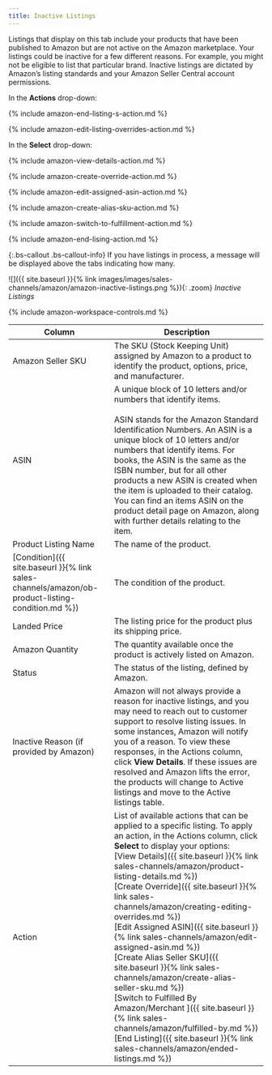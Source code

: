 ```yaml
---
title: Inactive Listings
---
```



Listings that display on this tab include your products that have been published to Amazon but are not active on the Amazon marketplace. Your listings could be inactive for a few different reasons. For example, you might not be eligible to list that particular brand. Inactive listings are dictated by Amazon’s listing standards and your Amazon Seller Central account permissions.

In the **Actions** drop-down:

{% include amazon-end-listing-s-action.md %}

{% include amazon-edit-listing-overrides-action.md %}

In the **Select** drop-down:

{% include amazon-view-details-action.md %}

{% include amazon-create-override-action.md %}

{% include amazon-edit-assigned-asin-action.md %}

{% include amazon-create-alias-sku-action.md %}

{% include amazon-switch-to-fulfillment-action.md %}

{% include amazon-end-lising-action.md %}

{:.bs-callout .bs-callout-info}
If you have listings in process, a message will be displayed above the tabs indicating how many.

![]({{ site.baseurl }}{% link images/images/sales-channels/amazon/amazon-inactive-listings.png %}){: .zoom}
_Inactive Listings_

{% include amazon-workspace-controls.md %}

|Column|Description|
|--- |--- |
|Amazon Seller SKU|The SKU (Stock Keeping Unit) assigned by Amazon to a product to identify the product, options, price, and manufacturer.|
|ASIN|A unique block of 10 letters and/or numbers that identify items.<br /><br/>ASIN stands for the Amazon Standard Identification Numbers. An ASIN is a unique block of 10 letters and/or numbers that identify items. For books, the ASIN is the same as the ISBN number, but for all other products a new ASIN is created when the item is uploaded to their catalog. You can find an items ASIN on the product detail page on Amazon, along with further details relating to the item.|
|Product Listing Name|The name of the product.|
|[Condition]({{ site.baseurl }}{% link sales-channels/amazon/ob-product-listing-condition.md %})|The condition of the product.|
|Landed Price|The listing price for the product plus its shipping price.|
|Amazon Quantity|The quantity available once the product is actively listed on Amazon.|
|Status|The status of the listing, defined by Amazon.|
|Inactive Reason (if provided by Amazon)|Amazon will not always provide a reason for inactive listings, and you may need to reach out to customer support to resolve listing issues. In some instances, Amazon will notify you of a reason. To view these responses, in the Actions column, click **View Details**. If these issues are resolved and Amazon lifts the error, the products will change to Active listings and move to the Active listings table.|
|Action|List of available actions that can be applied to a specific listing. To apply an action, in the Actions column, click **Select** to display your options:<br />[View Details]({{ site.baseurl }}{% link sales-channels/amazon/product-listing-details.md %})<br />[Create Override]({{ site.baseurl }}{% link sales-channels/amazon/creating-editing-overrides.md %})<br />[Edit Assigned ASIN]({{ site.baseurl }}{% link sales-channels/amazon/edit-assigned-asin.md %})<br />[Create Alias Seller SKU]({{ site.baseurl }}{% link sales-channels/amazon/create-alias-seller-sku.md %})<br />[Switch to Fulfilled By Amazon/Merchant ]({{ site.baseurl }}{% link sales-channels/amazon/fulfilled-by.md %})<br />[End Listing]({{ site.baseurl }}{% link sales-channels/amazon/ended-listings.md %})|
